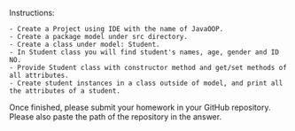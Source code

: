 Instructions:

    - Create a Project using IDE with the name of JavaOOP.
    - Create a package model under src directory.
    - Create a class under model: Student.
    - In Student class you will find student's names, age, gender and ID NO.
    - Provide Student class with constructor method and get/set methods of all attributes.
    - Create student instances in a class outside of model, and print all the attributes of a student.

Once finished, please submit your homework in your GitHub repository. 
Please also paste the path of the repository in the answer.